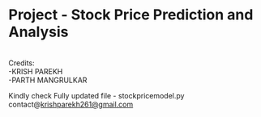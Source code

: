 # Project - Stock Price Prediction and Analysis
<br>
 Credits:
<br>
-KRISH PAREKH
<br>
-PARTH MANGRULKAR
<br>

Kindly check Fully updated file - stockpricemodel.py
<br>
contact@krishparekh261@gmail.com

